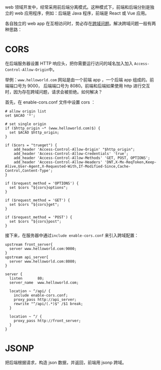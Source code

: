 web 领域开发中，经常采用前后端分离模式。这种模式下，前端和后端分别是独立的 web 应用程序，例如：后端是 Java 程序，前端是 React 或 Vue 应用。

各自独立的 web app 在互相访问时，势必存在[跨域问题](../../Base/02-HTTP/HTTP.md#跨域问题)。解决跨域问题一般有两种思路：

# CORS

在后端服务器设置 HTTP 响应头，把你需要运行访问的域名加入加入 `Access-Control-Allow-Origin`中。

举例：`www.helloworld.com` 网站是由一个前端 app ，一个后端 app 组成的。前端端口号为 9000， 后端端口号为 8080。前端和后端如果使用 http 进行交互时，因为存在跨域问题，请求会被拒绝。如何解决？

首先，在 enable-cors.conf 文件中设置 cors ：

```shell
# allow origin list
set $ACAO '*';

# set single origin
if ($http_origin ~* (www.helloworld.com)$) {
  set $ACAO $http_origin;
}

if ($cors = "trueget") {
    add_header 'Access-Control-Allow-Origin' "$http_origin";
    add_header 'Access-Control-Allow-Credentials' 'true';
    add_header 'Access-Control-Allow-Methods' 'GET, POST, OPTIONS';
    add_header 'Access-Control-Allow-Headers' 'DNT,X-Mx-ReqToken,Keep-Alive,User-Agent,X-Requested-With,If-Modified-Since,Cache-Control,Content-Type';
}

if ($request_method = 'OPTIONS') {
  set $cors "${cors}options";
}

if ($request_method = 'GET') {
  set $cors "${cors}get";
}

if ($request_method = 'POST') {
  set $cors "${cors}post";
}
```

接下来，在服务器中通过`include enable-cors.conf` 来引入跨域配置：

```shell
upstream front_server{
  server www.helloworld.com:9000;
}
upstream api_server{
  server www.helloworld.com:8080;
}

server {
  listen       80;
  server_name  www.helloworld.com;

  location ~ ^/api/ {
    include enable-cors.conf;
    proxy_pass http://api_server;
    rewrite "^/api/(.*)$" /$1 break;
  }

  location ~ ^/ {
    proxy_pass http://front_server;
  }
}
```

# JSONP

把后端根据请求，构造 json 数据，并返回，前端用 jsonp 跨域。
